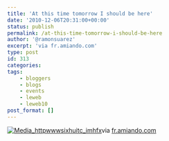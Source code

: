 ```yaml
---
title: 'At this time tomorrow I should be here'
date: '2010-12-06T20:31:00+00:00'
status: publish
permalink: /at-this-time-tomorrow-i-should-be-here
author: '@ramonsuarez'
excerpt: 'via fr.amiando.com'
type: post
id: 313
categories:
tags:
    - bloggers
    - blogs
    - events
    - leweb
    - leweb10
post_format: []
---
```

[![Media_httpwwwsixhuitc_imhfx](/uploads/2010/12/media_httpwwwsixhuitc_imhfx-scaled1000.jpg?w=300)](/uploads/2010/12/media_httpwwwsixhuitc_imhfx-scaled1000.jpg)via [fr.amiando.com](http://fr.amiando.com/bloggerparty.html)